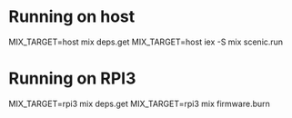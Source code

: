 # Running on host

MIX_TARGET=host mix deps.get
MIX_TARGET=host iex -S mix scenic.run

# Running on RPI3

MIX_TARGET=rpi3 mix deps.get
MIX_TARGET=rpi3 mix firmware.burn
